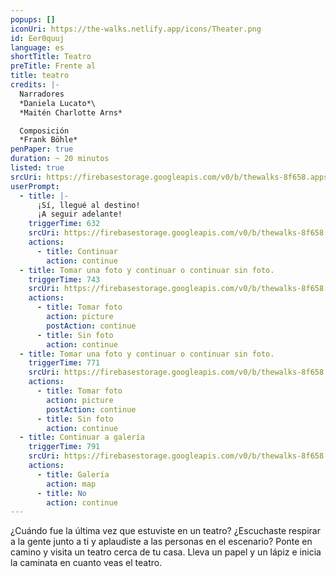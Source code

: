 ```yaml
---
popups: []
iconUri: https://the-walks.netlify.app/icons/Theater.png
id: Eer0quuj
language: es
shortTitle: Teatro
preTitle: Frente al
title: teatro
credits: |-
  Narradores
  *Daniela Lucato*\
  *Maitén Charlotte Arns*

  Composición
  *Frank Böhle*
penPaper: true
duration: ~ 20 minutos
listed: true
srcUri: https://firebasestorage.googleapis.com/v0/b/thewalks-8f658.appspot.com/o/mp3%2Fapi-v1%2Fes_Eer0quuj%2FWalk_1_theater__SP_.mp3?alt=media&token=f02737a7-4dd7-4367-84a8-744b3f325275
userPrompt:
  - title: |-
      ¡Sí, llegué al destino! 
      ¡A seguir adelante!
    triggerTime: 632
    srcUri: https://firebasestorage.googleapis.com/v0/b/thewalks-8f658.appspot.com/o/mp3%2Fv0%2Fde_Eer0quuj%2Fde_Eer0quuj_loop_1.mp3?alt=media&token=d5ae65db-cdd5-4d16-974b-2337da49711d
    actions:
      - title: Continuar
        action: continue
  - title: Tomar una foto y continuar o continuar sin foto.
    triggerTime: 743
    srcUri: https://firebasestorage.googleapis.com/v0/b/thewalks-8f658.appspot.com/o/mp3%2Fv0%2Fde_Eer0quuj%2Fde_Eer0quuj_loop_2.mp3?alt=media&token=06c94fbf-df5a-4e56-84bf-1798ae46b08f
    actions:
      - title: Tomar foto
        action: picture
        postAction: continue
      - title: Sin foto
        action: continue
  - title: Tomar una foto y continuar o continuar sin foto.
    triggerTime: 771
    srcUri: https://firebasestorage.googleapis.com/v0/b/thewalks-8f658.appspot.com/o/static%2Fmedias%2Fde_Eer0quuj_loop_3.mp3?alt=media&token=1b47c2d6-0ff0-456d-9cd7-23734926441e
    actions:
      - title: Tomar foto
        action: picture
        postAction: continue
      - title: Sin foto
        action: continue
  - title: Continuar a galería
    triggerTime: 791
    srcUri: https://firebasestorage.googleapis.com/v0/b/thewalks-8f658.appspot.com/o/static%2Fmedias%2Fmulti_Zeubeel8_loop.mp3?alt=media&token=88349085-3303-48b9-bdc6-fd7b09519a26
    actions:
      - title: Galería
        action: map
      - title: No
        action: continue
---
```

¿Cuándo fue la última vez que estuviste en un teatro? ¿Escuchaste respirar a la gente junto a ti y aplaudiste a las personas en el escenario? Ponte en camino y visita un teatro cerca de tu casa. Lleva un papel y un lápiz e inicia la caminata en cuanto veas el teatro.